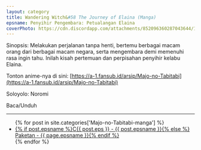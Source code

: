 ```yaml
---
layout: category
title: Wandering Witch&#58 The Journey of Elaina (Manga)
epsname: Penyihir Pengembara꞉ Petualangan Elaina
coverPhoto: https://cdn.discordapp.com/attachments/852096360287043644/1075706389319663676/606bb903-f4d9-4f16-b901-53fb79b1c18f1.jpg
---
```


Sinopsis: Melakukan perjalanan tanpa henti, bertemu berbagai macam orang dari berbagai macam negara, serta mengembara demi memenuhi rasa ingin tahu. Inilah kisah pertemuan dan perpisahan penyihir kelabu Elaina.

Tonton anime-nya di sini: [https://a-1.fansub.id/arsip/Majo-no-Tabitabi](https://a-1.fansub.id/arsip/Majo-no-Tabitabi)

Soloyolo: Noromi

Baca/Unduh

---
  <ul>
    {% for post in site.categories['Majo-no-Tabitabi-manga'] %}
  <li><a class="white pinkhover" href="{{ site.baseurl }}{{ post.url }}">{% if post.epsname %}C{{ post.eps }} - {{ post.epsname }}{% else %} Paketan - {{ page.epsname }}{% endif %}</a></li>
  {% endfor %}
  </ul>
